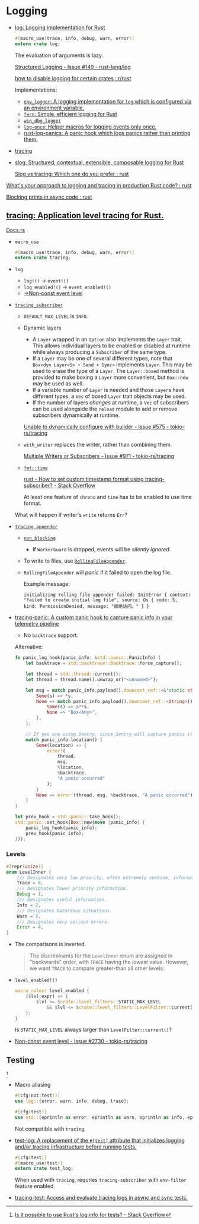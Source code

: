 # Logging
- [log: Logging implementation for Rust](https://github.com/rust-lang/log)

  ```rust
  #[macro_use(trace, info, debug, warn, error)]
  extern crate log;
  ```

  The evaluation of arguments is lazy.

  [Structured Logging - Issue #149 - rust-lang/log](https://github.com/rust-lang/log/issues/149)

  [how to disable logging for certain crates : r/rust](https://www.reddit.com/r/rust/comments/85qp50/how_to_disable_logging_for_certain_crates/)

  Implementations:
  - [`env_logger`: A logging implementation for `log` which is configured via an environment variable.](https://github.com/rust-cli/env_logger)
  - [`fern`: Simple, efficient logging for Rust](https://github.com/daboross/fern)
  - [`win_dbg_logger`](https://docs.rs/win_dbg_logger/*/win_dbg_logger/)
  - [`log-once`: Helper macros for logging events only once.](https://github.com/Luthaf/log-once)
  - [rust-log-panics: A panic hook which logs panics rather than printing them.](https://github.com/sfackler/rust-log-panics)

- [tracing](#tracing-application-level-tracing-for-rust)

- [slog: Structured, contextual, extensible, composable logging for Rust](https://github.com/slog-rs/slog)

  [Slog vs tracing: Which one do you prefer : rust](https://www.reddit.com/r/rust/comments/kdo29n/slog_vs_tracing_which_one_do_you_prefer/)

[What's your approach to logging and tracing in production Rust code? : rust](https://www.reddit.com/r/rust/comments/182vkod/whats_your_approach_to_logging_and_tracing_in/)

[Blocking prints in async code : rust](https://www.reddit.com/r/rust/comments/qhoevk/blocking_prints_in_async_code/)

## [tracing: Application level tracing for Rust.](https://github.com/tokio-rs/tracing)
[Docs.rs](https://docs.rs/tracing/latest/tracing/)

- `macro_use`
  ```rust
  #[macro_use(trace, info, debug, warn, error)]
  extern crate tracing;
  ```

- `log`
  - `log!()` → `event!()`
  - `log_enabled!()` → `event_enabled!()`
  - [→Non-const event level](#levels)

- [`tracing_subscriber`](https://docs.rs/tracing-subscriber/latest/tracing_subscriber/)
  - `DEFAULT_MAX_LEVEL` is `INFO`.

  - Dynamic layers
    - A `Layer` wrapped in an `Option` also implements the `Layer` trait. This allows individual layers to be enabled or disabled at runtime while always producing a `Subscriber` of the same type.
    - If a `Layer` may be one of several different types, note that` Box<dyn Layer<S> + Send + Sync>` implements `Layer`. This may be used to erase the type of a `Layer`. The `Layer::boxed` method is provided to make boxing a `Layer` more convenient, but `Box::new` may be used as well.
    - If a variable number of `Layer` is needed and those `Layer`s have different types, a `Vec` of boxed `Layer` trait objects may be used.
    - If the number of layers *changes* at runtime, a `Vec` of subscribers can be used alongside the `reload` module to add or remove subscribers dynamically at runtime.

    [Unable to dynamically configure with builder - Issue #575 - tokio-rs/tracing](https://github.com/tokio-rs/tracing/issues/575)

  - `with_writer` replaces the writer, rather than combining them.

    [Multiple Writers or Subscribers - Issue #971 - tokio-rs/tracing](https://github.com/tokio-rs/tracing/issues/971)

  - [`fmt::time`](https://docs.rs/tracing-subscriber/latest/tracing_subscriber/fmt/time/index.html)
  
    [rust - How to set custom timestamp format using tracing-subscriber? - Stack Overflow](https://stackoverflow.com/questions/76678749/how-to-set-custom-timestamp-format-using-tracing-subscriber)

    At least one feature of `chrono` and `time` has to be enabled to use time format.

  What will happen if writer's `write` returns `Err`?

- [`tracing_appender`](https://docs.rs/tracing-appender/latest/tracing_appender/)
  - [`non_blocking`](https://docs.rs/tracing-appender/latest/tracing_appender/non_blocking/index.html)
    - If `WorkerGuard` is dropped, events will be *silently ignored*.
  - To write to files, use [`RollingFileAppender`](https://docs.rs/tracing-appender/latest/tracing_appender/rolling/index.html).
  - `RollingFileAppender` will *panic* if it failed to open the log file.

    Example message:
    ```
    initializing rolling file appender failed: InitError { context: "failed to create initial log file", source: Os { code: 5, kind: PermissionDenied, message: "拒绝访问。" } }
    ```

- [tracing-panic: A custom panic hook to capture panic info in your telemetry pipeline](https://github.com/LukeMathWalker/tracing-panic)
  - No `backtrace` support.

  Alternative:
  ```rust
  fn panic_log_hook(panic_info: &std::panic::PanicInfo) {
      let backtrace = std::backtrace::Backtrace::force_capture();

      let thread = std::thread::current();
      let thread = thread.name().unwrap_or("<unnamed>");

      let msg = match panic_info.payload().downcast_ref::<&'static str>() {
          Some(s) => *s,
          None => match panic_info.payload().downcast_ref::<String>() {
              Some(s) => &**s,
              None => "Box<Any>",
          },
      };

      // If you are using Sentry, since Sentry will capture panics itself, use warn instead of error to avoid reporting the panic twice
      match panic_info.location() {
          Some(location) => {
              error!(
                  thread,
                  msg,
                  %location,
                  %backtrace,
                  "A panic occurred"
              );
          }
          None => error!(thread, msg, %backtrace, "A panic occurred"),
      }
  }

  let prev_hook = std::panic::take_hook();
  std::panic::set_hook(Box::new(move |panic_info| {
      panic_log_hook(panic_info);
      prev_hook(panic_info);
  }));
  ```

### Levels
```rust
#[repr(usize)]
enum LevelInner {
    /// Designates very low priority, often extremely verbose, information.
    Trace = 0,
    /// Designates lower priority information.
    Debug = 1,
    /// Designates useful information.
    Info = 2,
    /// Designates hazardous situations.
    Warn = 3,
    /// Designates very serious errors.
    Error = 4,
}
```
- The comparisons is inverted.
  
  > The discriminants for the `LevelInner` enum are assigned in "backwards" order, with `TRACE` having the *lowest* value. However, we want `TRACE` to compare greater-than all other levels.

- `level_enabled!()`
  ```rust
  macro_rules! level_enabled {
      ($lvl:expr) => {
          $lvl <= $crate::level_filters::STATIC_MAX_LEVEL
              && $lvl <= $crate::level_filters::LevelFilter::current()
      };
  }
  ```
  Is `STATIC_MAX_LEVEL` always larger than `LevelFilter::current()`?

- [Non-const event level - Issue #2730 - tokio-rs/tracing](https://github.com/tokio-rs/tracing/issues/2730)

## Testing
[^log-test]

- Macro aliasing
  ```rust
  #[cfg(not(test))] 
  use log::{error, warn, info, debug, trace};

  #[cfg(test)]
  use std::{eprintln as error, eprintln as warn, eprintln as info, eprintln as debug, eprintln as trace};
  ```
  Not compatible with `tracing`.

- [test-log: A replacement of the `#[test]` attribute that initializes logging and/or tracing infrastructure before running tests.](https://github.com/d-e-s-o/test-log)

  ```rust
  #[cfg(test)]
  #[macro_use(test)]
  extern crate test_log;
  ```

  When used with `tracing`, requries `tracing-subscriber` with `env-filter` feature enabled.

- [tracing-test: Access and evaluate tracing logs in async and sync tests.](https://github.com/dbrgn/tracing-test)


[^log-test]: [Is it possible to use Rust's log info for tests? - Stack Overflow](https://stackoverflow.com/questions/67087597/is-it-possible-to-use-rusts-log-info-for-tests)